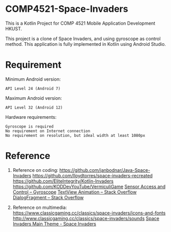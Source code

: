 # COMP4521-Space-Invaders

This is a Kotlin Project for COMP 4521 Mobile Application Development HKUST.

This project is a clone of Space Invaders, and using gyroscope as control method. 
This application is fully implemented in Kotlin using Android Studio.

# Requirement

Minimum Android version: 

	API Level 24 (Android 7)

Maximum Android version: 

	API Level 32 (Android 12)

Hardware requirements: 

	Gyroscope is required
	No requirement on Internet connection
	No requirement on resolution, but ideal width at least 1080px 
                         
# Reference

1.	Reference on coding:
    https://github.com/janbodnar/Java-Space-Invaders
    https://github.com/lloydtorres/space-invaders-recreated
    https://github.com/EliteIntegrity/Kotlin-Invaders
    https://github.com/KODDevYouTube/VermiculiGame
    [Sensor Access and Control – Gyroscope](https://youtu.be/FDEei9RNdrE)
    [TextView Animation – Stack Overflow](https://stackoverflow.com/questions/23695626/making-textview-loop-a-growing-and-shrinking-animation)
    [DialogFragment – Stack Overflow](https://stackoverflow.com/questions/12478520/how-to-set-dialogfragments-width-and-height)

2.	Reference on multimedia:
    https://www.classicgaming.cc/classics/space-invaders/icons-and-fonts
    http://www.classicgaming.cc/classics/space-invaders/sounds
    [Space Invaders Main Theme - Space Invaders](https://youtu.be/k9oyDTR0EwQ)
